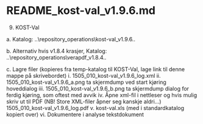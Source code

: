 # README_kost-val_v1.9.6.md

9. KOST-Val

a. Katalog: ..\repository_operations\kost-val_v1.9.6\..

b. Alternativ hvis v1.8.4 krasjer, Katalog: ..\repository_operations\verapdf_v1.8.4\..

c. Lagre filer (kopieres fra temp-katalog til KOST-Val, lage link til denne mappe på skrivebordet)
	i.   1505_010_kost-val_v1.9.6_log.xml
	ii.  1505_010_kost-val_v1.9.6_a.png  ta skjermdump ved start kjøring hoveddialog
	iii. 1505_010_kost-val_v1.9.6_b.png  ta skjermdump dialog for ferdig kjøring, som oftest med avvik
	iv.  Åpne xml-fil i nettleser og hvis mulig skriv ut til PDF (NB! Store XML-filer åpner seg kanskje aldri…)
	     1505_010_kost-val_v1.9.6_log.pdf
	v.   kost-val.xls  (med i standardkatalog kopiert over)
    vi.  Dokumentere i analyse tekstdokument
